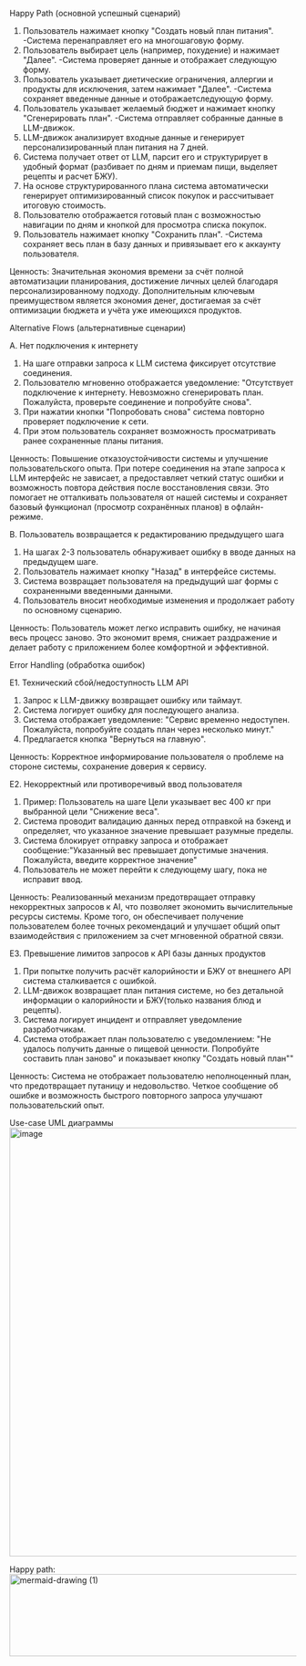 Happy Path (основной успешный сценарий)

1.  Пользователь нажимает кнопку "Создать новый план питания".
       -Система перенаправляет его на многошаговую форму.
2.  Пользователь выбирает цель (например, похудение) и нажимает "Далее".
       -Система проверяет данные и отображает следующую форму.
3.  Пользователь указывает диетические ограничения, аллергии и продукты для исключения, затем нажимает "Далее".
       -Система сохраняет введенные данные и отображаетследующую форму.
4.  Пользователь указывает желаемый бюджет и нажимает кнопку "Сгенерировать план".
       -Система отправляет собранные данные в LLM-движок.
5.  LLM-движок анализирует входные данные и генерирует персонализированный план питания на 7 дней.
6.  Система получает ответ от LLM, парсит его и структурирует в удобный формат (разбивает по дням и приемам пищи, выделяет рецепты и расчет БЖУ).
7.  На основе структурированного плана система автоматически генерирует оптимизированный список покупок и рассчитывает итоговую стоимость.
8.  Пользователю отображается готовый план с возможностью навигации по дням и кнопкой для просмотра списка покупок.
9.  Пользователь нажимает кнопку "Сохранить план".
       -Система сохраняет весь план в базу данных и привязывает его к аккаунту пользователя.

Ценность: Значительная экономия времени за счёт полной автоматизации планирования, достижение личных целей благодаря персонализированному подходу. Дополнительным ключевым преимуществом является экономия денег, достигаемая за счёт оптимизации бюджета и учёта уже имеющихся продуктов.

Alternative Flows (альтернативные сценарии)

A. Нет подключения к интернету
1.	На шаге отправки запроса к LLM система фиксирует отсутствие соединения.
2.	Пользователю мгновенно отображается уведомление: "Отсутствует подключение к интернету. Невозможно сгенерировать план. Пожалуйста, проверьте соединение и попробуйте снова".
3.	При нажатии кнопки "Попробовать снова" система повторно проверяет подключение к сети.
4.	При этом пользователь сохраняет возможность просматривать ранее сохраненные планы питания.
   
Ценность: Повышение отказоустойчивости системы и улучшение пользовательского опыта. При потере соединения на этапе запроса к LLM интерфейс не зависает, а предоставляет четкий статус ошибки и возможность повтора действия после восстановления связи. Это помогает не отталкивать пользователя от нашей системы и сохраняет базовый функционал (просмотр сохранённых планов) в офлайн-режиме.

B. Пользователь возвращается к редактированию предыдущего шага
1.	На шагах 2-3 пользователь обнаруживает ошибку в вводе данных на предыдущем шаге.
2.	Пользователь нажимает кнопку "Назад" в интерфейсе системы.
3.	Система возвращает пользователя на предыдущий шаг формы с сохраненными введенными данными.
4.	Пользователь вносит необходимые изменения и продолжает работу по основному сценарию.
   
Ценность: Пользователь может легко исправить ошибку, не начиная весь процесс заново. Это экономит время, снижает раздражение и делает работу с приложением более комфортной и эффективной.

Error Handling (обработка ошибок)

E1. Технический сбой/недоступность LLM API
1.	Запрос к LLM-движку возвращает ошибку или таймаут.
2.	Система логирует ошибку для последующего анализа.
3.	Система отображает уведомление: "Сервис временно недоступен. Пожалуйста, попробуйте создать план через несколько минут."
4.	Предлагается кнопка "Вернуться на главную".
   
Ценность: Корректное информирование пользователя о проблеме на стороне системы, сохранение доверия к сервису.

E2. Некорректный или противоречивый ввод пользователя
1. Пример: Пользователь на шаге Цели указывает вес 400 кг при выбранной цели "Снижение веса".  
2. Система проводит валидацию данных перед отправкой на бэкенд и определяет, что указанное значение превышает разумные пределы.  
3. Система блокирует отправку запроса и отображает сообщение:"Указанный вес превышает допустимые значения. Пожалуйста, введите корректное значение"  
4. Пользователь не может перейти к следующему шагу, пока не исправит ввод.
   
Ценность: Реализованный механизм предотвращает отправку некорректных запросов к AI, что позволяет экономить вычислительные ресурсы системы. Кроме того, он обеспечивает получение пользователем более точных рекомендаций и улучшает общий опыт взаимодействия с приложением за счет мгновенной обратной связи.

E3. Превышение лимитов запросов к API базы данных продуктов 
1.	При попытке получить расчёт калорийности и БЖУ от внешнего API система сталкивается с ошибкой.
2.	LLM-движок возвращает план питания системе, но без детальной информации о калорийности и БЖУ(только названия блюд и рецепты).
3.	Система логирует инцидент и отправляет уведомление разработчикам.
4.	Система отображает план пользователю с уведомлением: "Не удалось получить данные о пищевой ценности. Попробуйте составить план заново" и показывает кнопку "Создать новый план""

Ценность: Система не отображает пользователю неполноценный план, что предотвращает путаницу и недовольство. Четкое сообщение об ошибке и возможность быстрого повторного запроса улучшают пользовательский опыт.

Use-case UML диаграммы
<img width="979" height="752" alt="image" src="https://github.com/user-attachments/assets/57cea0aa-49de-4f99-bcd4-40895e7f8d68" />


Happy path:
<img width="2012" height="144" alt="mermaid-drawing (1)" src="https://github.com/user-attachments/assets/17bebd17-e98f-4145-bb3f-2a9d4eb2cb99" />
